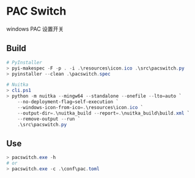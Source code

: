 # PAC Switch
 windows PAC 设置开关

## Build
```powershell
# PyInstaller
> pyi-makespec -F -p . -i .\resources\icon.ico .\src\pacswitch.py
> pyinstaller --clean .\pacswitch.spec

# Nuitka
> cli.ps1
> python -m nuitka --mingw64 --standalone --onefile --lto=auto `
    --no-deployment-flag=self-execution `
    --windows-icon-from-ico=.\resources\icon.ico `
    --output-dir=.\nuitka_build --report=.\nuitka_build\build.xml `
    --remove-output --run `
    .\src\pacswitch.py
```
## Use
```powershell
> pacswitch.exe -h
# or
> pacswitch.exe -c .\conf\pac.toml
```
